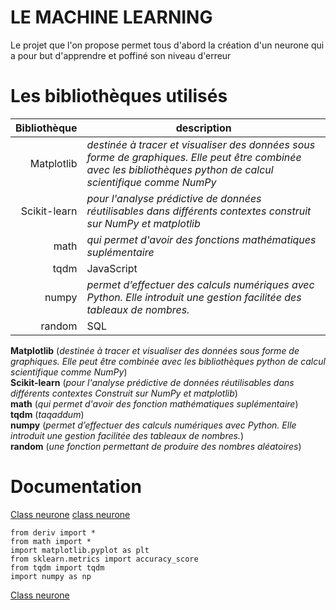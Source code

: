# LE MACHINE LEARNING
Le projet que l'on propose permet tous d'abord la création d'un neurone qui a pour but d'apprendre et poffiné son niveau d'erreur
 
# Les bibliothèques utilisés 


|**Bibliothèque**| description |
|---------------:|-----------|
|Matplotlib      | *destinée à tracer et visualiser des données sous forme de graphiques. Elle peut être combinée avec les bibliothèques python de calcul scientifique comme NumPy*|
|Scikit-learn    |*pour l'analyse prédictive de données réutilisables dans différents contextes construit sur NumPy et matplotlib*|
|math            | *qui permet d'avoir des fonctions mathématiques suplémentaire*       |
|tqdm        | JavaScript|
|numpy| *permet d’effectuer des calculs numériques avec Python. Elle introduit une gestion facilitée des tableaux de nombres.*    |
|random       | SQL       |

**Matplotlib**  (*destinée à tracer et visualiser des données sous forme de graphiques. Elle peut être combinée avec les bibliothèques python de calcul scientifique comme NumPy*) 	
**Scikit-learn**  (*pour l'analyse prédictive de données réutilisables dans différents contextes
Construit sur NumPy et matplotlib*) 	
**math**  (*qui permet d'avoir des fonction mathématiques suplémentaire*) 	
**tqdm** (*taqaddum*) 	
**numpy** (*permet d’effectuer des calculs numériques avec Python. Elle introduit une gestion facilitée des tableaux de nombres.*) 	
**random** (*une fonction permettant de produire des nombres aléatoires*) 	
# Documentation









[Class neurone](https://github.com/FailedFeather37/Machine_Learning_Groupe/blob/0a397561ded2e42dc00f8fee43cbc806317c9726/class_neurone.py1-#L7)
[class neurone](https://github.com/FailedFeather37/Machine_Learning_Groupe/blob/9a9c0ecfe2ac3bfaa08d6be68b53a4a7c7d66204/class_neurone.py=1#L7)

```from init_data import *
from deriv import *
from math import *
import matplotlib.pyplot as plt
from sklearn.metrics import accuracy_score
from tqdm import tqdm
import numpy as np

```     
[Class neurone](docs/Machine_Learning_Groupe/class_neurone.py)  
